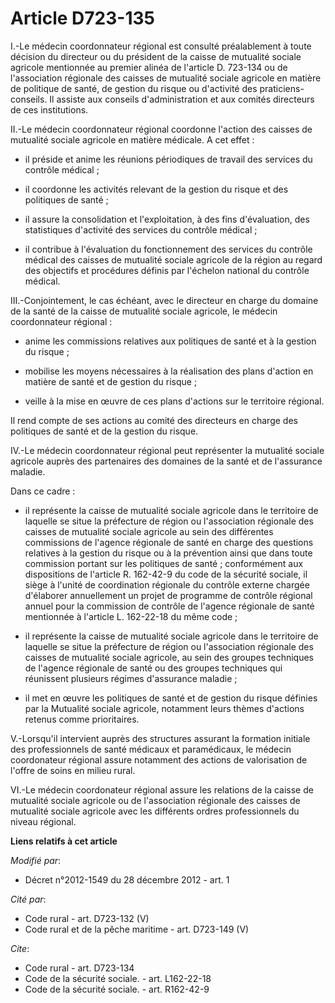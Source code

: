 # Article D723-135

I.-Le médecin coordonnateur régional est consulté préalablement à toute décision du directeur ou du président de la caisse de
mutualité sociale agricole mentionnée au premier alinéa de l'article D. 723-134 ou de l'association régionale des caisses de
mutualité sociale agricole en matière de politique de santé, de gestion du risque ou d'activité des praticiens-conseils. Il
assiste aux conseils d'administration et aux comités directeurs de ces institutions. 

II.-Le médecin coordonnateur régional coordonne l'action des caisses de mutualité sociale agricole en matière médicale. A cet
effet :

- il préside et anime les réunions périodiques de travail des services du contrôle médical ;

- il coordonne les activités relevant de la gestion du risque et des politiques de santé ;

- il assure la consolidation et l'exploitation, à des fins d'évaluation, des statistiques d'activité des services du contrôle
médical ;

- il contribue à l'évaluation du fonctionnement des services du contrôle médical des caisses de mutualité sociale agricole de
la région au regard des objectifs et procédures définis par l'échelon national du contrôle médical. 

III.-Conjointement, le cas échéant, avec le directeur en charge du domaine de la santé de la caisse de mutualité sociale
agricole, le médecin coordonnateur régional :

- anime les commissions relatives aux politiques de santé et à la gestion du risque ;

- mobilise les moyens nécessaires à la réalisation des plans d'action en matière de santé et de gestion du risque ;

- veille à la mise en œuvre de ces plans d'actions sur le territoire régional. 

Il rend compte de ses actions au comité des directeurs en charge des politiques de santé et de la gestion du risque. 

IV.-Le médecin coordonnateur régional peut représenter la mutualité sociale agricole auprès des partenaires des domaines de
la santé et de l'assurance maladie. 

Dans ce cadre :

- il représente la caisse de mutualité sociale agricole dans le territoire de laquelle se situe la préfecture de région ou
l'association régionale des caisses de mutualité sociale agricole au sein des différentes commissions de l'agence régionale
de santé en charge des questions relatives à la gestion du risque ou à la prévention ainsi que dans toute commission portant
sur les politiques de santé ; conformément aux dispositions de l'article R. 162-42-9 du code de la sécurité sociale, il siège
à l'unité de coordination régionale du contrôle externe chargée d'élaborer annuellement un projet de programme de contrôle
régional annuel pour la commission de contrôle de l'agence régionale de santé mentionnée à l'article L. 162-22-18 du même
code ;

- il représente la caisse de mutualité sociale agricole dans le territoire de laquelle se situe la préfecture de région ou
l'association régionale des caisses de mutualité sociale agricole, au sein des groupes techniques de l'agence régionale de
santé ou des groupes techniques qui réunissent plusieurs régimes d'assurance maladie ;

- il met en œuvre les politiques de santé et de gestion du risque définies par la Mutualité sociale agricole, notamment leurs
thèmes d'actions retenus comme prioritaires. 

V.-Lorsqu'il intervient auprès des structures assurant la formation initiale des professionnels de santé médicaux et
paramédicaux, le médecin coordonateur régional assure notamment des actions de valorisation de l'offre de soins en milieu
rural. 

VI.-Le médecin coordonateur régional assure les relations de la caisse de mutualité sociale agricole ou de l'association
régionale des caisses de mutualité sociale agricole avec les différents ordres professionnels du niveau régional.

**Liens relatifs à cet article**

_Modifié par_:

  - Décret n°2012-1549 du 28 décembre 2012 - art. 1

_Cité par_:

  - Code rural - art. D723-132 (V)
  - Code rural et de la pêche maritime - art. D723-149 (V)

_Cite_:

  - Code rural - art. D723-134
  - Code de la sécurité sociale. - art. L162-22-18
  - Code de la sécurité sociale. - art. R162-42-9
